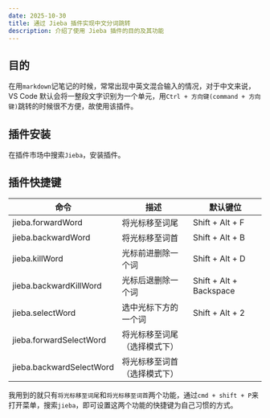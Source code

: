 ```yaml
---
date: 2025-10-30
title: 通过 Jieba 插件实现中文分词跳转
description: 介绍了使用 Jieba 插件的目的及其功能
---
```


## 目的

在用`markdown`记笔记的时候，常常出现中英文混合输入的情况，对于中文来说，VS Code 默认会将一整段文字识别为一个单元，用`Ctrl + 方向键(command + 方向键)`跳转的时候很不方便，故使用该插件。

## 插件安装

在插件市场中搜索`Jieba`，安装插件。

## 插件快捷键

| 命令 | 描述 | 默认键位 |
| --- | --- | --- |
| jieba.forwardWord | 将光标移至词尾 | Shift + Alt + F |
| jieba.backwardWord | 将光标移至词首 | Shift + Alt + B |
| jieba.killWord | 光标前进删除一个词 | Shift + Alt + D |
| jieba.backwardKillWord | 光标后退删除一个词 | Shift + Alt + Backspace |
| jieba.selectWord | 选中光标下方的一个词 | Shift + Alt + 2 |
| jieba.forwardSelectWord | 将光标移至词尾（选择模式下） |  |
| jieba.backwardSelectWord | 将光标移至词首（选择模式下） |  |

我用到的就只有`将光标移至词尾`和`将光标移至词首`两个功能，通过`cmd + shift + P`来打开菜单，搜索`jieba`，即可设置这两个功能的快捷键为自己习惯的方式。
